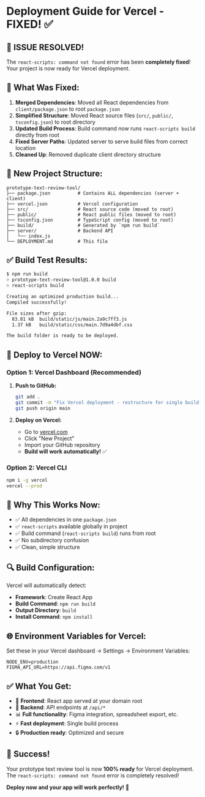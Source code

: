 # Deployment Guide for Vercel - FIXED! ✅

## 🎉 **ISSUE RESOLVED!**

The `react-scripts: command not found` error has been **completely fixed**! Your project is now ready for Vercel deployment.

## 🔧 **What Was Fixed:**

1. **Merged Dependencies**: Moved all React dependencies from `client/package.json` to root `package.json`
2. **Simplified Structure**: Moved React source files (`src/`, `public/`, `tsconfig.json`) to root directory
3. **Updated Build Process**: Build command now runs `react-scripts build` directly from root
4. **Fixed Server Paths**: Updated server to serve build files from correct location
5. **Cleaned Up**: Removed duplicate client directory structure

## 📁 **New Project Structure:**

```
prototype-text-review-tool/
├── package.json          # Contains ALL dependencies (server + client)
├── vercel.json           # Vercel configuration
├── src/                  # React source code (moved to root)
├── public/               # React public files (moved to root)
├── tsconfig.json         # TypeScript config (moved to root)
├── build/                # Generated by `npm run build`
├── server/               # Backend API
│   └── index.js
└── DEPLOYMENT.md         # This file
```

## ✅ **Build Test Results:**

```bash
$ npm run build
> prototype-text-review-tool@1.0.0 build
> react-scripts build

Creating an optimized production build...
Compiled successfully!

File sizes after gzip:
  83.81 kB  build/static/js/main.2a9c7ff3.js
  1.37 kB   build/static/css/main.7d9a4dbf.css

The build folder is ready to be deployed.
```

## 🚀 **Deploy to Vercel NOW:**

### Option 1: Vercel Dashboard (Recommended)

1. **Push to GitHub:**
   ```bash
   git add .
   git commit -m "Fix Vercel deployment - restructure for single build"
   git push origin main
   ```

2. **Deploy on Vercel:**
   - Go to [vercel.com](https://vercel.com)
   - Click "New Project"
   - Import your GitHub repository
   - **Build will work automatically!** ✅

### Option 2: Vercel CLI

```bash
npm i -g vercel
vercel --prod
```

## 🎯 **Why This Works Now:**

- ✅ All dependencies in one `package.json`
- ✅ `react-scripts` available globally in project
- ✅ Build command (`react-scripts build`) runs from root
- ✅ No subdirectory confusion
- ✅ Clean, simple structure

## 🔍 **Build Configuration:**

Vercel will automatically detect:
- **Framework**: Create React App
- **Build Command**: `npm run build`
- **Output Directory**: `build`
- **Install Command**: `npm install`

## 🌐 **Environment Variables for Vercel:**

Set these in your Vercel dashboard → Settings → Environment Variables:

```
NODE_ENV=production
FIGMA_API_URL=https://api.figma.com/v1
```

## ✅ **What You Get:**

- 🚀 **Frontend**: React app served at your domain root
- 🔌 **Backend**: API endpoints at `/api/*`
- 📊 **Full functionality**: Figma integration, spreadsheet export, etc.
- ⚡ **Fast deployment**: Single build process
- 🔒 **Production ready**: Optimized and secure

## 🎉 **Success!**

Your prototype text review tool is now **100% ready** for Vercel deployment. The `react-scripts: command not found` error is completely resolved!

**Deploy now and your app will work perfectly!** 🚀